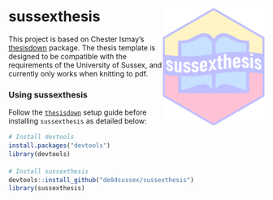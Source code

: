 
<!-- README.md is generated from README.Rmd via `devtools::build_readme()`. Please edit README.Rmd -->

# sussexthesis <img src="sussexthesis_hex.png" align="right" width=200 />

This project is based on Chester Ismay’s
[thesisdown](https://github.com/ismayc/thesisdown) package. The thesis
template is designed to be compatible with the requirements of the
University of Sussex, and currently only works when knitting to pdf.

### Using sussexthesis

Follow the [`thesisdown`](https://github.com/ismayc/thesisdown) setup
guide before installing `sussexthesis` as detailed below:

``` r
# Install devtools
install.packages("devtools")
library(devtools)

# Install sussexthesis
devtools::install_github("de84sussex/sussexthesis")
library(sussexthesis)
```

<!--After installing `sussexthesis`, restart RStudio-->
